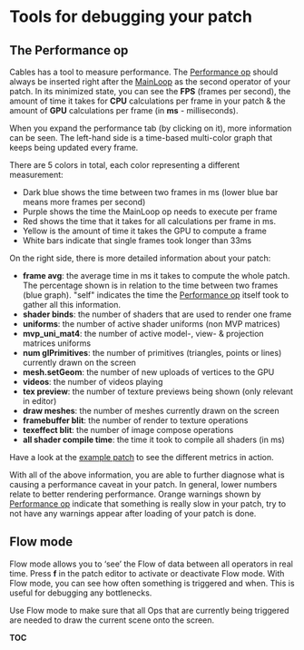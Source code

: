 # Tools for debugging your patch

## The Performance op

Cables has a tool to measure performance. The [Performance op](https://cables.gl/op/Ops.Gl.Performance) should always be inserted right after the [MainLoop](https://cables.gl/op/Ops.Gl.MainLoop) as the second operator of your patch. In its minimized state, you can see the **FPS** (frames per second), the amount of time it takes for **CPU** calculations per frame in your patch & the amount of **GPU** calculations per frame (in **ms** - milliseconds).

When you expand the performance tab (by clicking on it), more information can be seen. The left-hand side is a time-based multi-color graph that keeps being updated every frame. 

There are 5 colors in total, each color representing a different measurement:

- Dark blue shows the time between two frames in ms (lower blue bar means more frames per second)
- Purple shows the time the MainLoop op needs to execute per frame
- Red shows the time that it takes for all calculations per frame in ms.
- Yellow is the amount of time it takes the GPU to compute a frame
- White bars indicate that single frames took longer than 33ms

On the right side, there is more detailed information about your patch:

- **frame avg**: the average time in ms it takes to compute the whole patch. The percentage shown is in relation to the time between two frames (blue graph). "self" indicates the time the [Performance op](https://cables.gl/op/Ops.Gl.Performance) itself took to gather all this information.
- **shader binds**: the number of shaders that are used to render one frame
- **uniforms**: the number of active shader uniforms (non MVP matrices)
- **mvp_uni_mat4**: the number of active model-, view- & projection matrices uniforms
- **num glPrimitives**: the number of primitives (triangles, points or lines) currently drawn on the screen
- **mesh.setGeom**: the number of new uploads of vertices to the GPU
- **videos**: the number of videos playing
- **tex preview**: the number of texture previews being shown (only relevant in editor)
- **draw meshes**: the number of meshes currently drawn on the screen
- **framebuffer blit**: the number of render to texture operations
- **texeffect blit**: the number of image compose operations
- **all shader compile time**: the time it took to compile all shaders (in ms)

Have a look at the [example patch](https://cables.gl/edit/5e9029d1c6835b4330a4c5ab) to see the different metrics in action.

With all of the above information, you are able to further diagnose what is causing a performance caveat in your patch.
In general, lower numbers relate to better rendering performance. Orange warnings shown by [Performance op](https://cables.gl/op/Ops.Gl.Performance) indicate that something is really slow in your patch, try to not have any warnings appear after loading of your patch is done.

## Flow mode

Flow mode allows you to ‘see’ the Flow of data between all operators in real time. Press **f** in the patch editor to activate or deactivate Flow mode. With Flow mode, you can see how often something is triggered and when. This is useful for debugging any bottlenecks.

Use Flow mode to make sure that all Ops that are currently being triggered are needed to draw the current scene onto the screen.

__TOC__
